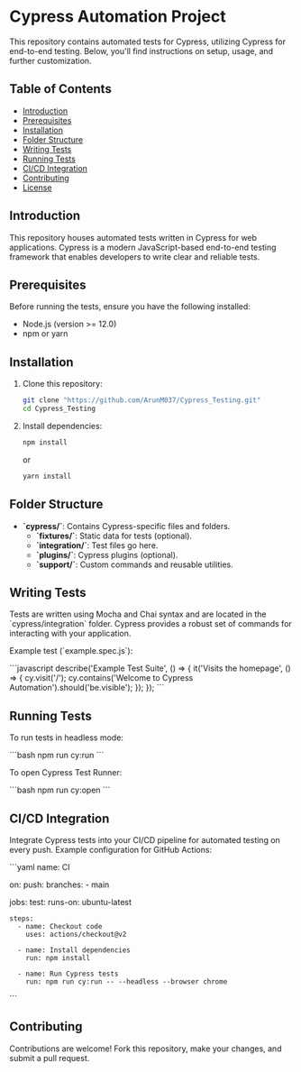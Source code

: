 # Cypress Automation Project

This repository contains automated tests for Cypress, utilizing Cypress for end-to-end testing. Below, you'll find instructions on setup, usage, and further customization.

## Table of Contents

- [Introduction](#introduction)
- [Prerequisites](#prerequisites)
- [Installation](#installation)
- [Folder Structure](#folder-structure)
- [Writing Tests](#writing-tests)
- [Running Tests](#running-tests)
- [CI/CD Integration](#cicd-integration)
- [Contributing](#contributing)
- [License](#license)

## Introduction

This repository houses automated tests written in Cypress for web applications. Cypress is a modern JavaScript-based end-to-end testing framework that enables developers to write clear and reliable tests.

## Prerequisites

Before running the tests, ensure you have the following installed:

- Node.js (version >= 12.0)
- npm or yarn

## Installation

1. Clone this repository:

   ```bash
   git clone "https://github.com/ArunM037/Cypress_Testing.git"
   cd Cypress_Testing
   ```

2. Install dependencies:

   ```bash
   npm install
    ```

   or

   ```bash
   yarn install
    ```

## Folder Structure

- **\`cypress/\`**: Contains Cypress-specific files and folders.
  - **\`fixtures/\`**: Static data for tests (optional).
  - **\`integration/\`**: Test files go here.
  - **\`plugins/\`**: Cypress plugins (optional).
  - **\`support/\`**: Custom commands and reusable utilities.

## Writing Tests

Tests are written using Mocha and Chai syntax and are located in the \`cypress/integration\` folder. Cypress provides a robust set of commands for interacting with your application.

Example test (\`example.spec.js\`):

\`\`\`javascript
describe('Example Test Suite', () => {
  it('Visits the homepage', () => {
    cy.visit('/');
    cy.contains('Welcome to Cypress Automation').should('be.visible');
  });
});
\`\`\`

## Running Tests

To run tests in headless mode:

\`\`\`bash
npm run cy:run
\`\`\`

To open Cypress Test Runner:

\`\`\`bash
npm run cy:open
\`\`\`

## CI/CD Integration

Integrate Cypress tests into your CI/CD pipeline for automated testing on every push. Example configuration for GitHub Actions:

\`\`\`yaml
name: CI

on:
  push:
    branches:
      - main

jobs:
  test:
    runs-on: ubuntu-latest

    steps:
      - name: Checkout code
        uses: actions/checkout@v2

      - name: Install dependencies
        run: npm install

      - name: Run Cypress tests
        run: npm run cy:run -- --headless --browser chrome
\`\`\`

## Contributing

Contributions are welcome! Fork this repository, make your changes, and submit a pull request.

